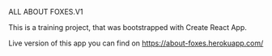 ALL ABOUT FOXES.V1

This is a training project, that was bootstrapped with Create React App.

Live version of this app you can find on https://about-foxes.herokuapp.com/